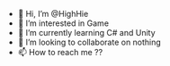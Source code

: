 - 👋 Hi, I’m @HighHie
- 👀 I’m interested in Game
- 🌱 I’m currently learning C# and Unity
- 💞️ I’m looking to collaborate on nothing
- 📫 How to reach me ??

<!---
HighHie/HighHie is a ✨ special ✨ repository because its `README.md` (this file) appears on your GitHub profile.
You can click the Preview link to take a look at your changes.
--->
